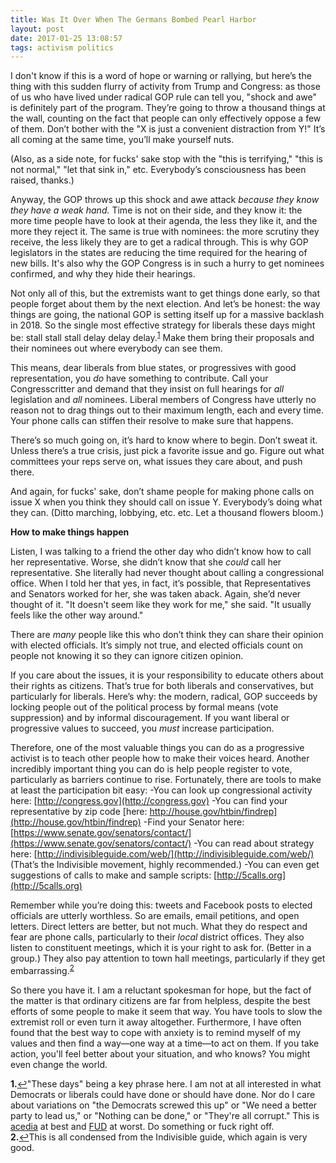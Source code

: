 ```yaml
---
title: Was It Over When The Germans Bombed Pearl Harbor
layout: post
date: 2017-01-25 13:08:57
tags: activism politics
---
```

I don't know if this is a word of hope or warning or rallying, but here’s the thing with this sudden flurry of activity from Trump and Congress: as those of us who have lived under radical GOP rule can tell you, "shock and awe" is definitely part of the program. They’re going to throw a thousand things at the wall, counting on the fact that people can only effectively oppose a few of them. Don’t bother with the "X is just a convenient distraction from Y!" It’s all coming at the same time, you’ll make yourself nuts.

(Also, as a side note, for fucks' sake stop with the "this is terrifying," "this is not normal," "let that sink in," etc. Everybody’s consciousness has been raised, thanks.)

Anyway, the GOP throws up this shock and awe attack *because they know they have a weak hand.* Time is not on their side, and they know it: the more time people have to look at their agenda, the less they like it, and the more they reject it. The same is true with nominees: the more scrutiny they receive, the less likely they are to get a radical through. This is why GOP legislators in the states are reducing the time required for the hearing of new bills. It's also why the GOP Congress is in such a hurry to get nominees confirmed, and why they hide their hearings.

Not only all of this, but the extremists want to get things done early, so that people forget about them by the next election. And let’s be honest: the way things are going, the national GOP is setting itself up for a massive backlash in 2018. So the single most effective strategy for liberals these days might be: stall stall stall delay delay delay.<sup id="a1">[1](#fn1)</sup> Make them bring their proposals and their nominees out where everybody can see them. 

This means, dear liberals from blue states, or progressives with good representation, you *do* have something to contribute. Call your Congresscritter and demand that they insist on full hearings for *all* legislation and *all* nominees. Liberal members of Congress have utterly no reason not to drag things out to their maximum length, each and every time. Your phone calls can stiffen their resolve to make sure that happens.

There’s so much going on, it’s hard to know where to begin. Don’t sweat it. Unless there’s a true crisis, just pick a favorite issue and go. Figure out what committees your reps serve on, what issues they care about, and push there. 

And again, for fucks' sake, don’t shame people for making phone calls on issue X when you think they should call on issue Y. Everybody’s doing what they can. (Ditto marching, lobbying, etc. etc. Let a thousand flowers bloom.)

**How to make things happen**

Listen, I was talking to a friend the other day who didn’t know how to call her representative. Worse, she didn’t know that she *could* call her representative. She literally had never thought about calling a congressional office. When I told her that yes, in fact, it’s possible, that Representatives and Senators worked for her, she was taken aback. Again, she’d never thought of it. "It doesn't seem like they work for me," she said. "It usually feels like the other way around."

There are *many* people like this who don’t think they can share their opinion with elected officials. It’s simply not true, and elected officials count on people not knowing it so they can ignore citizen opinion. 

If you care about the issues, it is your responsibility to educate others about their rights as citizens. That’s true for both liberals and conservatives, but particularly for liberals.  Here’s why: the modern, radical, GOP succeeds by locking people out of the political process by formal means (vote suppression) and by informal discouragement. If you want liberal or progressive values to succeed, you *must* increase participation. 

Therefore, one of the most valuable things you can do as a progressive activist is to teach other people how to make their voices heard. Another incredibly important thing you can do is help people register to vote, particularly as barriers continue to rise. Fortunately, there are tools to make at least the participation bit easy:
-You can look up congressional activity here: [http://congress.gov](http://congress.gov)
-You can find your representative by zip code [here: http://house.gov/htbin/findrep](http://house.gov/htbin/findrep)
-Find your Senator here: [https://www.senate.gov/senators/contact/](https://www.senate.gov/senators/contact/)
-You can read about strategy here: [http://indivisibleguide.com/web/](http://indivisibleguide.com/web/) (That’s the Indivisible movement, highly recommended.)
-You can even get suggestions of calls to make and sample scripts: [http://5calls.org](http://5calls.org)

Remember while you’re doing this: tweets and Facebook posts to elected officials are utterly worthless. So are emails, email petitions, and open letters. Direct letters are better, but not much. What they do respect and fear are phone calls, particularly to their *local* district offices. They also listen to constituent meetings, which it is your right to ask for. (Better in a group.) They also pay attention to town hall meetings, particularly if they get embarrassing.<sup id="a2">[2](#fn2)</sup>

So there you have it. I am a reluctant spokesman for hope, but the fact of the matter is that ordinary citizens are far from helpless, despite the best efforts of some people to make it seem that way. You have tools to slow the extremist roll or even turn it away altogether. Furthermore, I have often found that the best way to cope with anxiety is to remind myself of my values and then find a way—one way at a time—to act on them. If you take action, you'll feel better about your situation, and who knows? You might even change the world.

<b id="fn1">1.</b>[↩](#a1)"These days" being a key phrase here. I am not at all interested in what Democrats or liberals could have done or should have done. Nor do I care about variations on "the Democrats screwed this up" or "We need a better party to lead us," or "Nothing can be done," or "They're all corrupt." This is [acedia](https://en.wikipedia.org/wiki/Acedia) at best and [FUD](https://en.wikipedia.org/wiki/Fear,_uncertainty_and_doubt) at worst. Do something or fuck right off.<br>
<b id="fn1">2.</b>[↩](#a2)This is all condensed from the Indivisible guide, which again is very good.
<!--share-->
